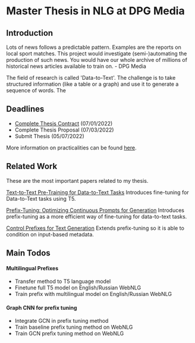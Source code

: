 # Master Thesis in NLG at DPG Media

## Introduction

Lots of news follows a predictable pattern. Examples are the reports on local sport matches. This project would investigate (semi-)automating the production of such news. You would have our whole archive of millions of historical news articles available to train on. - DPG Media

The field of research is called 'Data-to-Text'. The challenge is to take structured information (like a table or a graph) and use it to generate a sequence of words. The  

## Deadlines

 * [Complete Thesis Contract](https://datanose.nl/#yourprojects/instance[84004]/approval) (07/01/2022)
 * Complete Thesis Proposal (07/03/2022)
 * Submit Thesis (05/07/2022)

More information on practicalities can be found [here](https://student.uva.nl/ai/content/az/master-thesis-ai/master-thesis-ai-2020.html).

## Related Work

These are the most important papers related to my thesis. 

[Text-to-Text Pre-Training for Data-to-Text Tasks](https://aclanthology.org/2020.inlg-1.14.pdf)
Introduces fine-tuning for Data-to-Text tasks using T5.

[Prefix-Tuning: Optimizing Continuous Prompts for Generation](https://aclanthology.org/2021.acl-long.353.pdf)
Introduces prefix-tuning as a more efficient way of fine-tuning for data-to-text tasks.

[Control Prefixes for Text Generation](https://arxiv.org/abs/2110.08329)
Extends prefix-tuning so it is able to condition on input-based metadata.

## Main Todos

#### Multilingual Prefixes
 * Transfer method to T5 language model
 * Finetune full T5 model on English/Russian WebNLG
 * Train prefix with multilingual model on English/Russian WebNLG 
 
 #### Graph CNN for prefix tuning
 * Integrate GCN in prefix tuning method
 * Train baseline prefix tuning method on WebNLG
 * Train GCN prefix tuning method on WebNLG